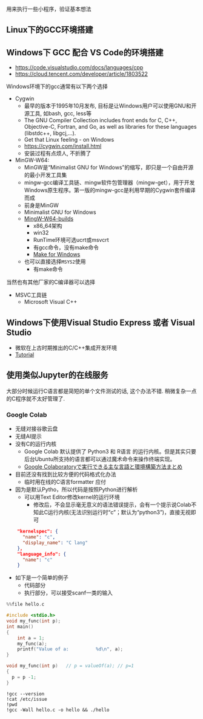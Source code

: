 用来执行一些小程序，验证基本想法

## Linux下的GCC环境搭建

## Windows下 GCC 配合 VS Code的环境搭建

- https://code.visualstudio.com/docs/languages/cpp
- https://cloud.tencent.com/developer/article/1803522

Windows环境下的gcc通常有以下两个选择

- Cygwin
  - 最早的版本于1995年10月发布, 目标是让Windows用户可以使用GNU和开源工具, 如bash, gcc, less等
  - The GNU Compiler Collection includes front ends for C, C++, Objective-C, Fortran, and Go, as well as libraries for these languages (libstdc++, libgcj,...).
  - Get that Linux feeling - on Windows
  - <https://cygwin.com/install.html>
  - 安装过程有点烦人, 不折腾了
- MinGW-W64:
  - MinGW是“Minimalist GNU for Windows”的缩写，即只是一个自由开源的最小开发工具集
  - mingw-gcc编译工具链、mingw软件包管理器（mingw-get），用于开发Windows原生程序。第一版的mingw-gcc是利用早期的Cygwin套件编译而成
  - 前身是MinGW
  - Minimalist GNU for Windows
  - [MingW-W64-builds](https://github.com/niXman/mingw-builds-binaries/releases)
    - x86_64架构
    - win32
    - RunTime环境可选ucrt或msvcrt
    - 有gcc命令，没有make命令
    - [Make for Windows](https://gnuwin32.sourceforge.net/packages/make.htm)
  - 也可以直接选择`MSYS2`使用
    - 有make命令

当然也有其他厂家的C编译器可以选择

- MSVC工具链
  - Microsoft Visual C++

## Windows下使用Visual Studio Express 或者 Visual Studio

- 微软在上古时期推出的C/C++集成开发环境
- [Tutorial](https://cs-people.bu.edu/deht/CS585/VSTutorial/)
  
## 使用类似Jupyter的在线服务

大部分时候运行C语言都是简短的单个文件测试的话, 这个办法不错. 稍微复杂一点的C程序就不太好管理了.

### Google Colab

- 无缝对接谷歌云盘
- 无缝AI提示
- 没有C的运行内核
  - Google Colab 默认提供了 Python3 和 R语言 的运行内核。但是其实只要后台Ubuntu所支持的语言都可以通过魔术命令来操作终端实现。
  - [Google Colaboratoryで実行できる主な言語と環境構築方法まとめ](https://qiita.com/u-10bei/items/38d6f0e4bfdc40efce3a#%E7%AC%AC%EF%BC%93%E4%BD%8Djava)
- 目前还没有找到比较方便的代码格式化办法
  - 临时用在线的C语言formatter 应付
- 因为是默认Pytho，所以代码是按照Python进行解析
  - 可以用Text Editor修改kernel的运行环境
    - 修改后，不会显示毫无意义的语法错误提示，会有一个提示说Colab不知此C运行内核(无法识别运行时“c”；默认为“python3”)，直接无视即可

```json
    "kernelspec": {
      "name": "c",
      "display_name": "C lang"
    },
    "language_info": {
      "name": "c"
    }
```

- 如下是一个简单的例子
  - 代码部分
  - 执行部分，可以接受scanf一类的输入

```C
%%file hello.c

#include <stdio.h>
void my_func(int p);
int main()
{
    int a = 1;
    my_func(a);
    printf("Value of a:          %d\n", a);
}

void my_func(int p)   // p = valueOf(a); // p=1
{
  p = p -1;
}
```

```shell
!gcc --version
!cat /etc/issue
!pwd
!gcc -Wall hello.c -o hello && ./hello
```
